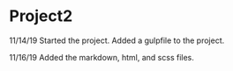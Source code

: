 # Project2

11/14/19
Started the project. Added a gulpfile to the project.

11/16/19
Added the markdown, html, and scss files.